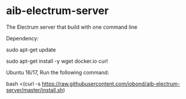 # aib-electrum-server
The Electrum server that build with one command line


Dependency: 


sudo apt-get update 

sudo apt-get install -y wget docker.io curl




Ubuntu 16/17, Run the following command:

bash <(curl -s https://raw.githubusercontent.com/iobond/aib-electrum-server/master/install.sh)
